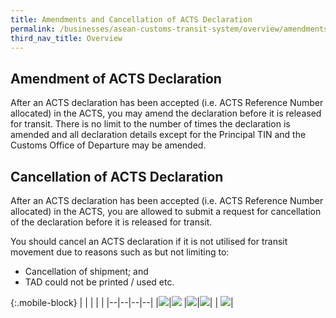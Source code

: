 ```yaml
---
title: Amendments and Cancellation of ACTS Declaration
permalink: /businesses/asean-customs-transit-system/overview/amendments-and-cancellation-of-ACTS-declaration
third_nav_title: Overview
---
```


## Amendment of ACTS Declaration
After an ACTS declaration has been accepted (i.e. ACTS Reference Number allocated) in the ACTS, you may amend the declaration before it is released for transit. There is no limit to the number of times the declaration is amended and all declaration details except for the Principal TIN and the Customs Office of Departure may be amended.

## Cancellation of ACTS Declaration 
After an ACTS declaration has been accepted (i.e. ACTS Reference Number allocated) in the ACTS, you are allowed to submit a request for cancellation of the declaration before it is released for transit.

You should cancel an ACTS declaration if it is not utilised for transit movement due to reasons such as but not limiting to:
  - Cancellation of shipment; and 
  - TAD could not be printed / used etc.

{:.mobile-block}
|  |  |  |  |
|--|--|--|--|
|[![](/images/ACTS/Overview.jpg)](/businesses/ASEAN-Customs-Transit-System/overview)|[![](/images/ACTS/Registration-and-ACTS-Declaration.jpg)](/businesses/ASEAN-Customs-Transit-System/Registration-and-ACTS-Declaration) |[![](/images/ACTS/ATT.jpg)](/businesses/asean-customs-transit-system/overview/att)|[![](/images/ACTS/Customs-Forms-&-Service-Links.jpg)](/eservices/customs-forms-and-service-links)|
| [![](/images/ACTS/Useful-Links.jpg)](/businesses/ASEAN-Customs-Transit-System/overview/useful-links)|  

